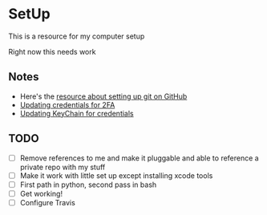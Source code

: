 # SetUp

This is a resource for my computer setup

Right now this needs work

## Notes

* Here's the [resource about setting up git on GitHub](https://help.github.com/articles/caching-your-github-password-in-git/)
* [Updating credentials for 2FA](https://help.github.com/articles/creating-a-personal-access-token-for-the-command-line/)
* [Updating KeyChain for credentials](https://help.github.com/articles/updating-credentials-from-the-osx-keychain/)


## TODO

- [ ] Remove references to me and make it pluggable and able to reference a private repo with my stuff
- [ ] Make it work with little set up except installing xcode tools
- [ ] First path in python, second pass in bash
- [ ] Get working!
- [ ] Configure Travis
